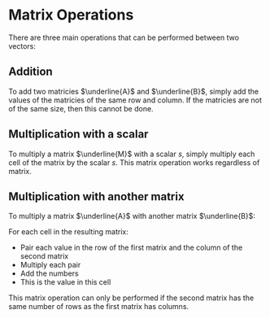 # Matrix Operations
There are three main operations that can be performed between two vectors:

## Addition
To add two matricies $\underline{A}$ and $\underline{B}$, simply add the values of the matricies of the same row and column. If the matricies are not of the same size, then this cannot be done.

## Multiplication with a scalar
To multiply a matrix $\underline{M}$ with a scalar $s$, simply multiply each cell of the matrix by the scalar $s$. This matrix operation works regardless of matrix.

## Multiplication with another matrix
To multiply a matrix $\underline{A}$ with another matrix $\underline{B}$:

For each cell in the resulting matrix:
- Pair each value in the row of the first matrix and the column of the second matrix
- Multiply each pair
- Add the numbers
- This is the value in this cell

This matrix operation can only be performed if the second matrix has the same number of rows as the first matrix has columns.
